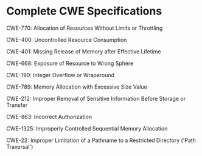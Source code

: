 

# Complete CWE Specifications

CWE-770: Allocation of Resources Without Limits or Throttling

CWE-400: Uncontrolled Resource Consumption

CWE-401: Missing Release of Memory after Effective Lifetime

CWE-668: Exposure of Resource to Wrong Sphere

CWE-190: Integer Overflow or Wraparound

CWE-789: Memory Allocation with Excessive Size Value

CWE-212: Improper Removal of Sensitive Information Before Storage or Transfer

CWE-863: Incorrect Authorization

CWE-1325: Improperly Controlled Sequential Memory Allocation

CWE-22: Improper Limitation of a Pathname to a Restricted Directory ('Path Traversal')